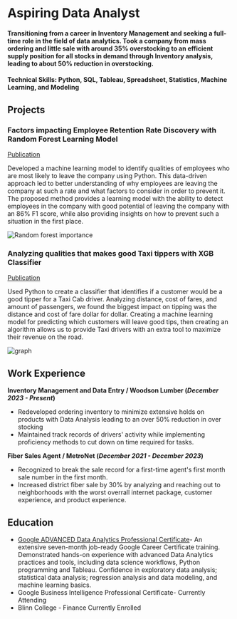 
# Aspiring Data Analyst

#### Transitioning from a career in Inventory Management and seeking a full-time role in the field of data analytics. Took a company from mass ordering and little sale with around 35% overstocking to an efficient supply position for all stocks in demand through Inventory analysis, leading to about 50% reduction in overstocking. 
#### Technical Skills: Python, SQL, Tableau, Spreadsheet, Statistics, Machine Learning, and Modeling

## Projects
### Factors impacting Employee Retention Rate Discovery with Random Forest Learning Model
[Publication](https://elijahagunbiade.github.io/HR-Salifort-Motors/)

Developed a machine learning model to identify qualities of employees who are most likely to leave the company using Python. This data-driven approach led to better understanding of why employees are leaving the company at such a rate and what factors to consider in order to prevent it. The proposed method provides a learning model with the ability to detect employees in the company with good potential of leaving the company with an 86% F1 score, while also providing insights on how to prevent such a situation in the first place.  

![Random forest importance](https://github.com/ElijahAgunbiade/Portfolio/assets/173221971/2dd2554d-88e1-48fd-8f84-829e2a77b3cc)

### Analyzing qualities that makes good Taxi tippers with XGB Classifier
[Publication](https://elijahagunbiade.github.io/Machine-LearningAutomatidata/)

Used Python to create a classifier that identifies if a customer would be a good tipper for a Taxi Cab driver. Analyzing distance, cost of fares, and amount of passengers, we found the biggest impact on tipping was the distance and cost of fare dollar for dollar. Creating a machine learning model for predicting which customers will leave good tips, then creating an algorithm allows us to provide Taxi drivers with an extra tool to maximize their revenue on the road. 

![graph](https://github.com/ElijahAgunbiade/Portfolio/assets/173221971/bfdf9998-cd8b-40fd-998d-676a8339a08a)

## Work Experience
**Inventory Management and Data Entry / Woodson Lumber (_December 2023 - Present_)**
- Redeveloped ordering inventory to minimize extensive holds on products with Data Analysis leading to an over 50% reduction in over stocking
- Maintained track records of drivers' activity while implementing proficiency methods to cut down on time required for tasks.

**Fiber Sales Agent / MetroNet (_December 2021 - December 2023_)**
- Recognized to break the sale record for a first-time agent's first month sale number in the first month. 
- Increased district fiber sale by 30% by analyzing and reaching out to neighborhoods with the worst overrall internet package, customer experience, and product experience.


## Education
- [Google ADVANCED Data Analytics Professional Certificate](https://github.com/ElijahAgunbiade/Portfolio/blob/main/Coursera.pdf)- An extensive seven-month job-ready Google Career Certificate training. Demonstrated hands-on experience with advanced Data Analytics practices and tools, including data science workflows, Python programming and Tableau. Confidence in exploratory data analysis; statistical data analysis; regression analysis and data modeling, and machine learning basics.
- Google Business Intelligence Professional Certificate- Currently Attending
- Blinn College - Finance
  Currently Enrolled

